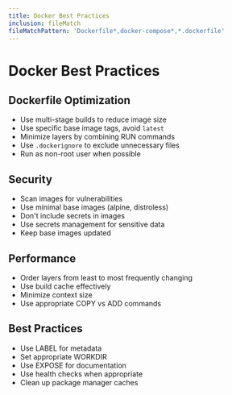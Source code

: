 ```yaml
---
title: Docker Best Practices
inclusion: fileMatch
fileMatchPattern: 'Dockerfile*,docker-compose*,*.dockerfile'
---
```


# Docker Best Practices

## Dockerfile Optimization
- Use multi-stage builds to reduce image size
- Use specific base image tags, avoid `latest`
- Minimize layers by combining RUN commands
- Use `.dockerignore` to exclude unnecessary files
- Run as non-root user when possible

## Security
- Scan images for vulnerabilities
- Use minimal base images (alpine, distroless)
- Don't include secrets in images
- Use secrets management for sensitive data
- Keep base images updated

## Performance
- Order layers from least to most frequently changing
- Use build cache effectively
- Minimize context size
- Use appropriate COPY vs ADD commands

## Best Practices
- Use LABEL for metadata
- Set appropriate WORKDIR
- Use EXPOSE for documentation
- Use health checks when appropriate
- Clean up package manager caches